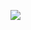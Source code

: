 <img src="https://img.shields.io/badge/-Java-344CB7?style=flat-plastic&logo=Java&logoColor=white"/></a>
